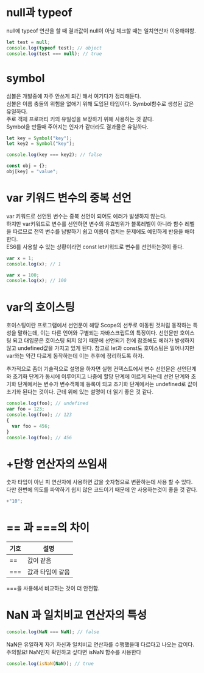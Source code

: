 # null과 typeof

null에 typeof 연산을 할 때 결과값이 null이 아님 체크할 때는 일치연산자 이용해야함.

```js
let test = null;
console.log(typeof test); // object
console.log(test === null); // true
```

# symbol

심볼은 개발중에 자주 안쓰게 되긴 해서 여기다가 정리해둔다.  
심볼은 이름 충돌의 위험을 없애기 위해 도입된 타입이다. Symbol함수로 생성된 값은 유일하다.  
주로 객체 프로퍼티 키의 유일성을 보장하기 위해 사용하는 것 같다.  
Symbol을 만들때 주어지는 인자가 같더라도 결과물은 유일하다.

```js
let key = Symbol("key");
let key2 = Symbol("key");

console.log(key === key2); // false

const obj = {};
obj[key] = "value";
```

# var 키워드 변수의 중복 선언

var 키워드로 선언된 변수는 중복 선언이 되어도 에러가 발생하지 않는다.  
하지만 var키워드로 변수를 선언하면 변수의 유효범위가 블록레벨이 아니라 함수 레벨을 따르므로 전역 변수를 남발하기 쉽고 이름이 겹치는 문제에도 예민하게 반응을 해야한다.  
ES6를 사용할 수 있는 상황이라면 const let키워드로 변수를 선언하는것이 좋다.

```js
var x = 1;
console.log(x); // 1

var x = 100;
console.log(x); // 100
```

# var의 호이스팅

호이스팅이란 프로그램에서 선언문이 해당 Scope의 선두로 이동된 것처럼 동작하는 특성을 말하는데, 이는 다른 언어와 구별되는 자바스크립트의 특징이다. 선언문만 호이스팅 되고 대입문은 호이스팅 되지 않기 때문에 선언되기 전에 참조해도 에러가 발생하지 않고 undefined값을 가지고 있게 된다. 참고로 let과 const도 호이스팅은 일어나지만 var와는 약간 다르게 동작하는데 이는 추후에 정리하도록 하자.

추가적으로 좀더 기술적으로 설명을 하자면 실행 컨텍스트에서 변수 선언문은 선언단계와 초기화 단계가 동시에 이루어지고 나중에 할당 단계에 이르게 되는데 선언 단계와 초기화 단계에서는 변수가 변수객체에 등록이 되고 초기화 단계에서는 undefined로 값이 초기화 된다는 것이다. 근데 위에 있는 설명이 더 읽기 좋은 것 같다.

```js
console.log(foo); // undefined
var foo = 123;
console.log(foo); // 123
{
  var foo = 456;
}
console.log(foo); // 456
```

# +단항 연산자의 쓰임새

숫자 타입이 아닌 피 연산자에 사용하면 값을 숫자형으로 변환하는데 사용 할 수 있다.  
다만 한번에 의도를 파악하기 쉽지 않은 코드이기 때문에 안 사용하는것이 좋을 것 같다.

```js
+"10";
```

# == 과 ===의 차이

| 기호 | 설명             |
| ---- | ---------------- |
| ==   | 값이 같음        |
| ===  | 값과 타입이 같음 |

===을 사용해서 비교하는 것이 더 안전함.

# NaN 과 일치비교 연산자의 특성

```js
console.log(NaN === NaN); // false
```

NaN은 유일하게 자기 자신과 일치비교 연산자를 수행했을때 다르다고 나오는 값이다. 주의필요!
NaN인지 확인하고 싶다면 isNaN 함수를 사용한다

```js
console.log(isNaN(NaN)); // true
```
